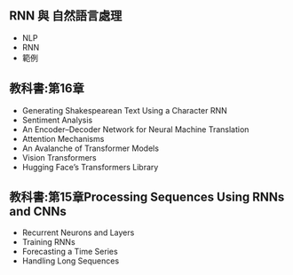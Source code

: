 ## RNN 與 自然語言處理
- NLP
- RNN
- 範例 

## 教科書:第16章
- Generating Shakespearean Text Using a Character RNN
- Sentiment Analysis
- An Encoder–Decoder Network for Neural Machine Translation
- Attention Mechanisms
- An Avalanche of Transformer Models
- Vision Transformers
- Hugging Face’s Transformers Library

## 教科書:第15章Processing Sequences Using RNNs and CNNs
- Recurrent Neurons and Layers
- Training RNNs
- Forecasting a Time Series
- Handling Long Sequences
